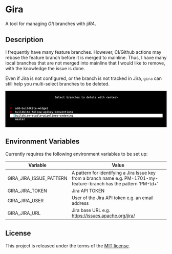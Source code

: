 # Gira

A tool for managing *GI*t branches with ji*RA*.

## Description

I frequently have many feature branches. However, CI/Github actions may rebase the feature branch before it is merged to mainline.
Thus, I have many local branches that are not merged into mainline that I would like to remove, with the knowledge the issue is done.

Even if Jira is not configured, or the branch is not tracked in Jira, `gira` can still help you multi-select branches to be deleted.

![](/screenshot.png?raw=true "Selection screen")

## Environment Variables

Currently requires the following environment variables to be set up:

| Variable                | Value                                                                                                                 |
| -------------           | -------------                                                                                                         |
| GIRA_JIRA_ISSUE_PATTERN | A pattern for identifying a Jira Issue key from a branch name e.g. PM-1701-my-feature-branch has the pattern 'PM-\d+' |
| GIRA_JIRA_TOKEN         | Jira API TOKEN                                                                                                        |
| GIRA_JIRA_USER          | User of the Jira API token e.g. an email address                                                                      |
| GIRA_JIRA_URL           | Jira base URL e.g. https://issues.apache.org/jira/                                                                    |

## License

This project is released under the terms of the [MIT license](http://en.wikipedia.org/wiki/MIT_License).
